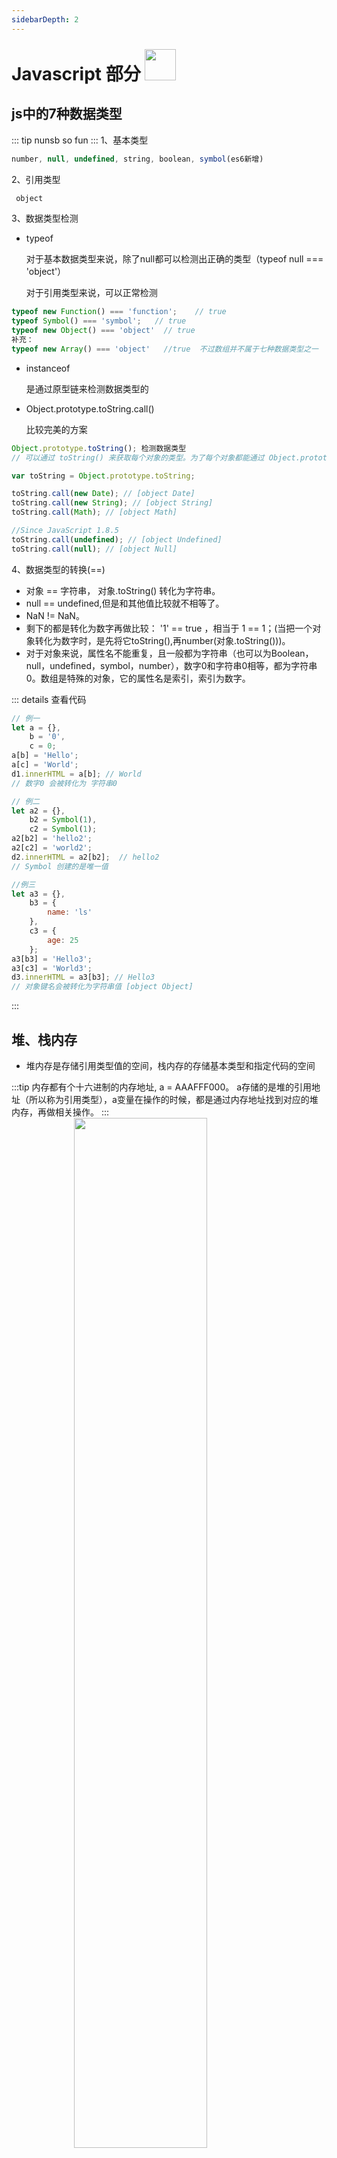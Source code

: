 ```yaml
---
sidebarDepth: 2
---
```


# Javascript 部分 <img src='/images/icons/nickFury.png' width='50' style='margin-top:-15px'> 

## js中的7种数据类型
::: tip
nunsb so fun
:::
1、基本类型
``` js 
number, null, undefined, string, boolean, symbol(es6新增)
```
2、引用类型
``` js
 object
```

3、数据类型检测
- typeof 

    对于基本数据类型来说，除了null都可以检测出正确的类型（typeof null === 'object'）
    
    对于引用类型来说，可以正常检测
``` js
typeof new Function() === 'function';    // true
typeof Symbol() === 'symbol';   // true
typeof new Object() === 'object'  // true
补充：
typeof new Array() === 'object'   //true  不过数组并不属于七种数据类型之一
```
- instanceof 

    是通过原型链来检测数据类型的
- Object.prototype.toString.call()

    比较完美的方案
``` js
Object.prototype.toString(); 检测数据类型
// 可以通过 toString() 来获取每个对象的类型。为了每个对象都能通过 Object.prototype.toString() 来检测，需要以 Function.prototype.call() 或者 Function.prototype.apply() 的形式来调用，传递要检查的对象作为第一个参数，称为 thisArg。

var toString = Object.prototype.toString;

toString.call(new Date); // [object Date]
toString.call(new String); // [object String]
toString.call(Math); // [object Math]

//Since JavaScript 1.8.5
toString.call(undefined); // [object Undefined]
toString.call(null); // [object Null]
```

4、数据类型的转换(==)

- 对象 == 字符串， 对象.toString() 转化为字符串。
- null == undefined,但是和其他值比较就不相等了。
- NaN != NaN。
- 剩下的都是转化为数字再做比较： '1' == true ，相当于 1 == 1；(当把一个对象转化为数字时，是先将它toString(),再number(对象.toString()))。
- 对于对象来说，属性名不能重复，且一般都为字符串（也可以为Boolean，null，undefined，symbol，number），数字0和字符串0相等，都为字符串0。数组是特殊的对象，它的属性名是索引，索引为数字。

::: details 查看代码
``` js
// 例一
let a = {},
    b = '0',
    c = 0;
a[b] = 'Hello';
a[c] = 'World';
d1.innerHTML = a[b]; // World
// 数字0 会被转化为 字符串0

// 例二
let a2 = {},
    b2 = Symbol(1),
    c2 = Symbol(1);
a2[b2] = 'hello2';
a2[c2] = 'world2';
d2.innerHTML = a2[b2];  // hello2
// Symbol 创建的是唯一值

//例三
let a3 = {},
    b3 = {
        name: 'ls'
    },
    c3 = {
        age: 25
    };
a3[b3] = 'Hello3';
a3[c3] = 'World3';
d3.innerHTML = a3[b3]; // Hello3
// 对象键名会被转化为字符串值 [object Object]
```
:::

## 堆、栈内存

- 堆内存是存储引用类型值的空间，栈内存的存储基本类型和指定代码的空间

:::tip
内存都有个十六进制的内存地址, a = AAAFFF000。 a存储的是堆的引用地址（所以称为引用类型），a变量在操作的时候，都是通过内存地址找到对应的堆内存，再做相关操作。
:::
<img src='/images/stack.png' width='65%' style='margin-left:100px'>

- 浏览器一加载完就形成了一个栈内存，栈内存用来执行代码，每一次函数执行的时候，都会形成一个新的执行环境（ECStack）,把这个执行环境压缩到栈内存中进行执行。

<img src='/images/closure.png' width='85%' style='margin-left:100px'>
<img src='/images/closure1.png' width='85%' style='margin-left:100px'>

## 深浅克隆
- 对象（数组）的深拷贝与浅拷贝
- 浅拷贝是只拷贝第一层(涉及到堆的引用)
::: tip 浅拷贝的方法
- for in 循环
- ES6展开运算符
::: details 查看代码
``` js
let obj = {
    a: 100,
    b: [10, 20, 30],
    c: {
        x: 100
    },
    d: /^\d+$/,
    e: new Date(),
    f: function(){
        console.log('xx');
    }
}
// 浅拷贝
// ES6 展开运算符
{
    let obj2 = { ...obj };
}
// ES5
let obj2 = {};
for (let key in obj) {
    // 只遍历obj的私有属性
    if (!obj.hasOwnProperty(key))
        break;
    obj2[key] = obj[key];
}
console.log(obj, obj2, obj === obj2);  // false
```
:::
::: tip 深拷贝的方法
- json.stringify=>json.parse；(要注意函数、正则、new Date（）在stringify的过程中会有问题)
- 递归

<img src='/images/shallowClone.png' width='75%' style='margin-left:100px'>

::: details 查看代码
``` js
let obj = {
    a: 100,
    b: [10, 20, 30],
    c: {
        x: 100
    },
    d: /^\d+$/,
    e: new Date(),
    f: function(){
        console.log('xx');
    }
}
// 深拷贝
// 将对象转化为json字符串，项目中可以这么用
let obj3 = JSON.stringify(obj);
obj3 = JSON.parse(obj3);
obj3.c.x = 1000;
console.log(obj, obj3);
// 封装递归函数
function deepClone(obj) {
    if (typeof obj === null) return null;
    if (typeof obj !== 'object') return obj;
    if (obj instanceof RegExp) return new RegExp(obj);
    if (obj instanceof Date) return new Date(obj);
    if (obj instanceof Function) return new Function(obj);
    // 不直接创建空对象的目的：克隆的结果和之前保持相同的所属类
    let newObj = new obj.constructor;
    for (let key in obj) {
        if (obj.hasOwnProperty(key)) {
            // 递归
            newObj[key] = deepClone(obj[key]);
        }
    }
    return newObj;
}
let obj4 = deepClone(obj);
obj4.c.x = 2000;
console.log(obj4,obj);
```
:::

## 作用域 作用域链
- 函数的嵌套形成作用域的层级关系，当函数执行时，从当前作用域开始查找变量，没查到的会向上层作用域查找，直至全局，这就是作用域链。
- 在js中，作用域为function(){}内的区域，称为函数作用域。
- 全局函数无法查看局部函数的内部细节，但是局部函数可以查看其上层函数的内部细节，直到全局。
    
## 闭包
- 闭包的原理就是作用域链，比如函数a内部有个函数b，b可以访问到a里的变量，那么函数b就是闭包。
```js
function a(){
    let x = 0;
    return function b(){
        console.log(x);
    }
}
a()();  // 0
```
::: details 查看代码
``` js
// 闭包、执行上下文、堆、垃圾回收
let test = (function (i) {
    console.log(i);
    return function () {
        console.log(i * 2);  // number 4
        // alert(i * 2);    // string 4
    }
})(2);
test(5);

// 闭包
function A(a) {
    A = function (b) {
        console.log(`${a + b++}`);
    }
    console.log(`${a++}`);
}
A(1);  //1
A(2);  //4
A(3);  //5

// ++a 是先自身累加，再进行其他运算， a++ 是先进行其他运算，再自身累加，第二次调用（A（2））里使用的a是在上级执行环境中找到的，由于经过了第一次函数调用，a已经为2了。 GO（global object）中的a、b始终未用到。
```
:::

## 变量赋值的过程
- 先创建一个变量，第二步准备值（本例中值指的是立即执行的函数），第三步把值和变量关联起来

## 面向对象

- new 一个函数执行，也把它当做普通函数执行。
- new 创建实例，实例.方法执行 会找原型上的方法。
- 变量提升：在当前执行环境中，所有代码执行前，把所有带var和function关键字的提前声明（var）和定义（function）。
- 普通函数执行，return this 相当于 return window。
- 普通函数执行，先进行形参赋值，然后进行代码赋值。
- 当遇到连续多个new 或 连续多个typeof 时，从右向左计算。
::: tip 运算符优先级
<a href = 'https://developer.mozilla.org/zh-CN/docs/Web/JavaScript/Reference/Operators/Operator_Precedence' target='b lank'>MDN</a>
:::
::: details 查看代码

``` js
// 例一
function Foo() {
    getName = function () {
        console.log(1);
    }
    return this;
}
Foo.getName = function () {
    console.log(2);
}
Foo.prototype.getName = function () {
    console.log(3);
}
var getName = function () {
    console.log(4);
}
function getName() {
    console.log(5);
}
Foo.getName(); // 2
getName();  // 4   变量提升阶段，未进行赋值，代码执行到的时候，赋值，log4替换log5
Foo().getName();    // 1
getName();      // 1
new Foo.getName();   // 2
new Foo().getName();  // 3
new new Foo().getName();  // 3

// 例二
function A() {
    console.log(1);
}

function Func() {
    A = function () {
        console.log(2);
    }
    return this;
}

Func.A = A;

Func.prototype = {
    // 这里注意，箭头函数没有原型链，也就是说没有constructor这个构造函数，所以不能被new
    // A: () => {
    //     console.log(3);
    // }
    A: function () {
        console.log(3);
    }
}

A(); //1
Func.A(); //1
Func().A();  //2
new Func.A();  //1
new Func().A();  //3
new new Func().A();  // 报错 箭头函数没有new         

// 例三
var x = 2;
var y = {
    x: 3,
    // z 里的自执行函数在变量赋值阶段就会执行，且只执行这一次
    z: (function (x) {
        this.x *= x; // 这里的this指的是window,this.x指的是最外层var的x
        x += 2;  // 这里的x指的是自调函数的参数
        return function (n) {
            this.x *= n; // 这里的this在m(4)调用的时候指的是window,this.x指的是最外层var的x，在y.z(5)调用的时候this指的是 y, this.x 是 y.x，也就是3
            x += 3;
            console.log(x);
        }
    })(x)  //2
}
var m = y.z;
m(4); // 7
y.z(5);  // 10
console.log(x, y.z);  // 16
```
:::



<img src='/images/oo.png' width='65%' style='margin-left:100px'>

## EventLoop

- 浏览器是多线程的，同时做很多事（加载css、js，发送请求、渲染图片等），JS是单线程的（浏览器只给了其一个线程来渲染）。
- 同步代码：自上而下执行。
- 异步：为了处理异步，浏览器提供了event queue事件队列，分为微任务队列和宏任务队列。主线程代码执行完了再执行event queue里的代码，在事件队列中，先执行微任务，再执行宏任务，直到宏任务执行完，浏览器空闲下来。
    - 宏任务：延迟器、事件绑定、ajax
    - 微任务：async、await、promise
- new promise会把里面的函数立即执行， new的时候属于同步，当执行resolve/reject时为异步的微任务，执行then/catch中的方法。

::: details 查看代码
``` js
async function async1() {
    console.log('async1 start'); // 2
    await async2();
    console.log('async1 end'); // 6
}

async function async2() {
    console.log('async2'); // 3
}

console.log('script start'); // 1

setTimeout(function () {
    console.log('setTimeout'); // 8
}, 0)
// 延迟为0 不代表0毫秒，代表浏览器的最小反应时间，一般为5ms

async1();

// new promise会把里面的函数立即执行
new Promise(function (resolve) {
    console.log('promise1'); // 4
    resolve();
}).then(function () {
    console.log('promise2'); // 7
})

console.log('script end'); // 5

// script start
// async1 start
// async2
// promise1
// script end
// async1 end
// promise2
// setTimeout
```
:::


## 数据劫持
- ES5: Object.defineProperty()
- ES6: proxy

::: details 实现a==1 && a==2 && a==3

``` js
// 方法一  数据类型转换
// 1-1
let a = {
    i: 0,
    // 重写 toString()
    // ES6 的写法
    toString() {
        return ++this.i;
    },
    //所有数据类型转换的第一步都是先调它的valueOf取得原始值，所以重写对象的toString()方法时，也可以用重写valueOf()方法来代替
    valueOf() {
        return ++this.i;
    },
};

// 1-2
let d = [1, 2, 3];
d.toString = d.shift;

if (d == 1 && d == 2 && d == 3) {
    console.log('条件成立：数据类型转换');
}
// 等号两边有一边为number，则都转化为number，而对象转化为number之前要先执行object.toString()，a本身没有toString()方法，那么它会调用原型上的toString(),此时转化结果为[object Object],不成立，所以我们还要给a添加自己的toString()方法。

// 方法二  数据劫持
let i = 0;

Object.defineProperty(window, 'a', {
    get() {
        return ++i;
        // 这里为什么不使用++a，而使用++i ?
        // 因为 ++a的意思为 a=a+1; 而在执行 'a+1'时，我们需要取得a，这时候就会触发a的get方法，就会死循环下去，超出最大调用栈，即栈溢出
        //报错：Uncaught RangeError: Maximum call stack size exceeded
    }
})

if (a == 1 && a == 2 && a == 3) {
    console.log('条件成立：数据劫持ES5');
}

// 数据劫持 ES6

let obj = {};

obj = new Proxy(obj, {
    get(target, prop) {
        return ++target[prop];
    }
})
obj.num = 0;

if (obj.num == 1 && obj.num == 2 && obj.num == 3) {
    console.log('条件成立：数据劫持ES6');
}
```
::: 



## 从输入网址到页面显示的过程

- 输入网址；
- 发送到DNS（Domain Name System）服务器，并获取域名对应的web服务器对应的ip地址；
- 与web服务器建立TCP连接；
- 浏览器向web服务器发送http请求；
- web服务器响应请求，并返回指定url的数据（或错误信息，或重定向的新的url地址）；
- 浏览器下载web服务器返回的数据及解析html源文件；
- 生成DOM树，解析css和js，渲染页面，直至显示完成。

##  JS 如何实现一个类
- 构造函数法（缺点是用到了this和prototype，编写复杂，可读性差）
```js
function P(name,age){
    this.name = name;
    this.age = age;
};
P.prototype.getName = function(){
    console.log(this.name + this.age)
}
var person = new P('ls', 24);
person.getName();
```
- ES6 class 关键字
``` js
class P{
    constructor(name,age){
        this.name = name;
        this.age = age;
    }
    getName(){
        console.log(this.age + this.name)
    }
}
let person = new P('ls', 25);
person.getName();
```

## JS 实现继承
- 寄生组合式继承（通过借用构造函数继承属性，通过原型链的混成形式继承方法，用寄生式继承继承超类型的原型，再将结果指定给子类型的原型）
```js
function object(o){
    function F(){};
    F.prototype = o;
    return new F();
}
function inheritPrototype(subType,superType){
    let prototype = object(superType.prototype);    // 创建对象
    prototype.constructor = subType;    // 增强对象
    subTyoe.prototype = prototype;      // 指定对象
}
function SuperType(name){
    this.name = name;
    this.colors = ['red', 'white'];
}
SuperType.prototype.sayName = function(){
    console.log(this.name);
}
function Subtype(name,age){
    SuperType.call(this,name);
    this.age = age;
}
inheritPrototype(Subtype,SuperType);
SubType.prototype.sayAge = function(){
    console.log(this.age);
}
```
- ES6 extends 关键字
```js
class ColorPoint extends Color {
    constructor(x,y,color){
        super(x,y);
        this.color = color;
    }
    getResult(){
        return this.color + super.getResult();
    }
}
```

## 原型链
::: tip 描述原型链
- 遍历一个实例时，先遍历它本身的属性，再遍历它原型上的属性，一直遍历到Object。
- 任何一个类（函数）都有原型对象，原型对象上至少有两个属性（constructor，proto），constructor指向类（函数）本身，proto指向父类原型对象。
类（函数）通过prototype属性可以访问原型对象。
- 类（函数）的实例可以直接访问原型对象（因为实例上有proto属性指向构造函数的原型对象）。
:::
```js
P.prototype === person.__proto__;  // true
```
<img src='/images/prototypeChain.png' width='70%'>

::: tip 作用域链与原型链的区别
- 当访问一个变量时，解释器会先在当前作用域查找标识符，如果没有找到就去父作用域找，作用域链顶端是全局对象window，如果window都没有这个变量则报错。
- 当在对象上访问某属性时，首选i会查找当前对象，如果没有就顺着原型链往上找，原型链顶端是null，如果全程都没找到则返一个undefined，而不是报错。
:::

## this对象的理解
- 普通函数中
    - this总是指向函数的直接调用者，没有就是window。
    - 如果有new关键字，this指向new出来的实例对象。
    - 在事件中，this指向触发这个事件的对象。
- 箭头函数中
    - 箭头函数其实是没有this的，箭头函数中的this只取决于包裹箭头函数的第一个普通函数的this，另外对于箭头函数使用bind这类函数无效。
    - 函数体内的this对象，指的是定义时所在作用域的对象，而不是使用时所在的作用域的对象。
```js
// 普通函数
function foo(){
    console.log(this.a);
}
var a = 1;
foo(); // 1
const obj = {
    a: 2,
    foo: foo
}
obj.foo(); // 2
const c = new foo(); //undefined

// 箭头函数
function a() {
    return () => {
        return () => {
            console.log(this)
        }
    }
}
a()()();        //Window
```

- this绑定
    - 默认绑定
        - 函数调用时无任何调用前缀的情景。
    - 隐式绑定
        - 如果函数调用时，前面存在调用它的对象，那么this就会隐式绑定到这个对象上。
        - 如果函数调用前存在多个对象，this指向距离调用自己最近的对象。
        - 在特定情况下会存在隐式绑定丢失的问题，最常见的就是作为参数传递以及变量赋值。
    - 显示绑定 apply、call、bind
        - 这三个方法都是为了改变普通函数函数体内部的this指向。
        - 其中apply和call会立即调用，而bind会返回一个函数，需要手动调用。
        - 三者第一个参数都是this要指向的对象，利用后续参数传参，call和bind传入参数列表，而apply传入数组。
    ```js
    function fruit(arg){
        arg = arg || '';
        console.log(this.name + arg);
    };
    fruit();  // ls

    let obj = {
        name : 's'
    }
    fruit.call(obj,'aaa');  // saaa
    fruit.apply(obj,['bbb']); // sbbb
    fruit.bind(obj,'ccc')();  // sccc
    ```
    - new 绑定
        - new 的过程（这个过程称为构造调用）
            - 创建一个空对象，将它的引用赋给 this，继承函数的原型。
            - 通过 this 将属性和方法添加至这个对象
            - 最后返回 this 指向的新对象，也就是实例（如果没有手动返回其他的对象）
    ``` js
    function Fn(){
    this.name = 'new 绑定~';
    };
    let echo = new Fn();
    echo.name//new 绑定~
    // 在上方代码中，构造调用创建了一个新对象echo，而在函数体内，this将指向新对象echo上（可以抽象理解为新对象就是this）。
    ```


- this绑定的优先级
    - 显式绑定 > 隐式绑定 > 默认绑定
    - new绑定 > 隐式绑定 > 默认绑定
    - 显示绑定与new绑定同时使用会报错（call/bind/apply is not a function）

## 跨域问题的解决方案和实现原理
- 默认端口号：http20，https443，ftp21。
- 跨域问题的产生：协议域名端口号有一个不一致都为跨域，浏览器禁止跨域访问。
- 阶段：
    - jsonp
        - script、link、image标签不受跨域限制。如jQuery的cnd引入。
        - 问题：只有get请求（不安全、有缓存、传递信息有长度限制）

    - 基于iframe的跨域解决方案
        -  window.name
        - document.domain
        - location.hash
        - post messgae
    - CORS跨域资源共享
        - 前端axios
        - 后端设置允许跨域    
    - 基于http proxy实现跨域请求
        - 开发环境：基于webpack提供的devserver
        - 生产环境：Nginx反向代理
::: tip 回答技巧
之前做开发的时候，用jsonp，但是它有一些问题，后来通过了解和学习，开始在项目中引导使用cors和Nginx。
:::
<img src='/images/ajax.png' width='65%' style='margin-left:100px'>
<img src='/images/jsonp.png' width='65%' style='margin-left:100px'>
<img src='/images/jsonp1.png' width='65%' style='margin-left:100px'>